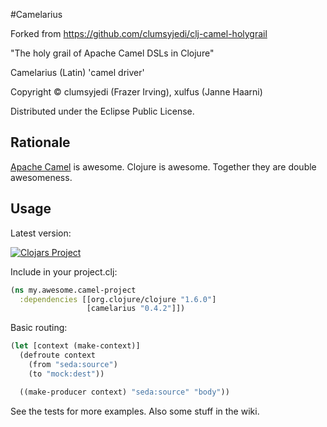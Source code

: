 #Camelarius

Forked from https://github.com/clumsyjedi/clj-camel-holygrail

"The holy grail of Apache Camel DSLs in Clojure"

Camelarius (Latin) 'camel driver'

Copyright &copy; clumsyjedi (Frazer Irving), xulfus (Janne Haarni)

Distributed under the Eclipse Public License.

## Rationale

[Apache Camel](http://camel.apache.org/) is awesome. Clojure is awesome. Together they are double awesomeness.

## Usage

Latest version:

[![Clojars Project](http://clojars.org/camelarius/latest-version.svg)](https://clojars.org/camelarius)

Include in your project.clj:

```clojure
(ns my.awesome.camel-project
  :dependencies [[org.clojure/clojure "1.6.0"]
                 [camelarius "0.4.2"]])

```

Basic routing:

```clojure
(let [context (make-context)]
  (defroute context
    (from "seda:source")
    (to "mock:dest"))

  ((make-producer context) "seda:source" "body"))
```

See the tests for more examples. Also some stuff in the wiki.
